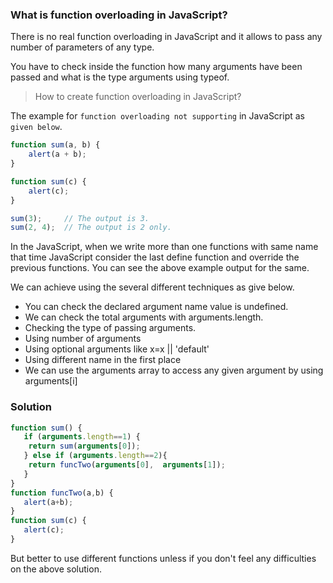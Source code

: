 ### What is function overloading in JavaScript?

There is no real function overloading in JavaScript and it allows to pass any number of parameters of any type.

You have to check inside the function how many arguments have been passed and what is the type arguments using typeof.

> How to create function overloading in JavaScript?

The example for ```function overloading not supporting``` in JavaScript as ```given below```.

```javascript
function sum(a, b) {
    alert(a + b);
}

function sum(c) {
    alert(c);
}

sum(3);		// The output is 3.
sum(2, 4);	// The output is 2 only.
```
In the JavaScript, when we write more than one functions with same name that time JavaScript consider the last define function and override the previous functions. You can see the above example output for the same.

We can achieve using the several different techniques as give below.

* You can check the declared argument name value is undefined.
* We can check the total arguments with arguments.length.
* Checking the type of passing arguments.
* Using number of arguments
* Using optional arguments like x=x || 'default'
* Using different name in the first place
* We can use the arguments array to access any given argument by using arguments[i]

### Solution

```javascript
function sum() {
   if (arguments.length==1) {
	return sum(arguments[0]);
   } else if (arguments.length==2){
	return funcTwo(arguments[0],  arguments[1]);
   }
}
function funcTwo(a,b) {
   alert(a+b);
}
function sum(c) {
   alert(c);
}
```

But better to use different functions unless if you don't feel any difficulties on the above solution.
